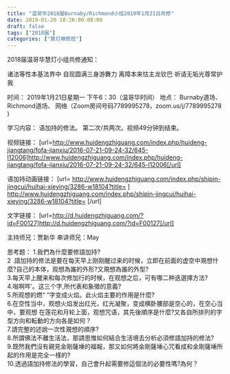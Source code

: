 ```yaml
---
title: "温哥华2018届Burnaby/Richmond小组2019年1月21日共修"
date: 2019-01-20 18:26:00-08:00
draft: false
tags: ["2018届"]
categories: ["慧灯禅修班"]
---
```

2018届温哥华慧灯小组共修通知：

诸法等性本基法界中
自现圆满三身游舞力
离障本来怙主龙钦巴
祈请无垢光尊常护我

时间：
2019年1月21日星期一 下午6：30（温哥华时间）
地点：
Burnaby道场、Richmond道场、 网络（Zoom房间号码7789995278，zoom.us/j/7789995278 )

学习内容：
语加持的修法。 第二次/共两次。视频49分钟到结束。

视频链接：
[url=http://www.huidengzhiguang.com/index.php/huideng-jiangtang/fofa-jianxiu/2016-07-21-09-24-32/645-l12006]http://www.huidengzhiguang.com/index.php/huideng-jiangtang/fofa-jianxiu/2016-07-21-09-24-32/645-l12006[/url] 

语加持动画链接：
[url= http://www.huidengzhiguang.com/index.php/shipin-jingcui/huihai-xieying/3286-w18104?title= ] http://www.huidengzhiguang.com/index.php/shipin-jingcui/huihai-xieying/3286-w18104?title= [/url]

文字链接：
[url=http://d.huidengzhiguang.com/?id=F00127]http://d.huidengzhiguang.com/?id=F00127[/url] 

主持师兄：贾新华
串讲师兄：May

思考题：
1.我們為什麼要修語加持?        
2 .語加持的修法是要在每天早上刚刚醒过来的时候，立即在前面的虚空中覌想什麼?自己的本体，观想為誰的外形?又覌想為誰的外型?                                
3.每天早上醒来和每次修加行的时候，在观想之后，可有哪二种迭選擇方法?                          
4.嗡啊吽‛。这三个字,所代表和象徵的意義?                          
5.所观想的燃“ ”字变成火焰。此火焰主要的作用是什麼?                                              
6.在空性当中，观想火焰发出红光，红光凝聚，变成横卧腰部是空心的，在空心当中，要观想 在莲花和月轮上面，观想咒语，其先後順序是什麼?又各自所排列的字型方向和転動的方向各是如何？                                            
7.請完整的述說一次性覌想的順序?                                                  
8.所謂佛法不離生活法，那請思惟如何結合生活境去分析必須修語加持的修法?                    
9.既然我們沒有親見金剛薩埵的福報，那又如何將金剛薩埵心咒看成和金剛薩埵所起的作用是完全一樣的?                        
10.透過語加持修法的學習，自己會升起需要修這個法的必要性嗎?為何？
